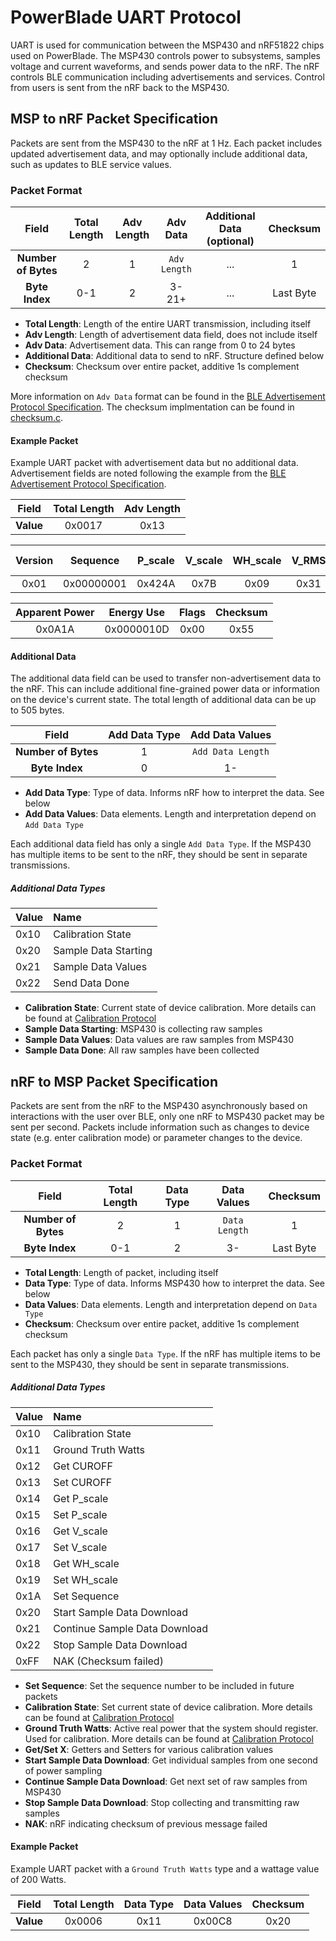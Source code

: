 PowerBlade UART Protocol
========================

UART is used for communication between the MSP430 and nRF51822 chips used on PowerBlade. The MSP430 controls power to subsystems, samples voltage and current waveforms, and sends power data to the nRF. The nRF controls BLE communication including advertisements and services. Control from users is sent from the nRF back to the MSP430.

## MSP to nRF Packet Specification

Packets are sent from the MSP430 to the nRF at 1 Hz. Each packet includes updated advertisement data, and may optionally include additional data, such as updates to BLE service values.

### Packet Format

| **Field** | Total Length | Adv Length | Adv Data | Additional Data (optional) | Checksum| 
|:-------------------:|:---:|:-:|:------------:|:---:|:---------:|
| **Number of Bytes** | 2   | 1 | `Adv Length` | ... | 1         |
| **Byte Index**      | 0-1 | 2 | 3-21+        | ... | Last Byte |

 * **Total Length**: Length of the entire UART transmission, including itself
 * **Adv Length**: Length of advertisement data field, does not include itself
 * **Adv Data**: Advertisement data. This can range from 0 to 24 bytes
 * **Additional Data**: Additional data to send to nRF. Structure defined below
 * **Checksum**: Checksum over entire packet, additive 1s complement checksum

More information on `Adv Data` format can be found in the [BLE Advertisement Protocol Specification](ble_advertisement.md). The checksum implmentation can be found in [checksum.c](https://github.com/lab11/powerblade/blob/master/software/common/source/checksum.c).

#### Example Packet

Example UART packet with advertisement data but no additional data. Advertisement fields are noted following the example from the [BLE Advertisement Protocol Specification](ble_advertisement.md).

| **Field** | Total Length | Adv Length |
|:---------:|:------------:|:----------:|
| **Value** | 0x0017       | 0x13       |

| Version | Sequence   | P_scale | V_scale | WH_scale | V_RMS | Real Power |
|:-------:|:----------:|:-------:|:-------:|:--------:|:-----:|:----------:|
| 0x01    | 0x00000001 | 0x424A  | 0x7B    | 0x09     | 0x31  | 0x0802     |

| Apparent Power | Energy Use | Flags | Checksum |
|:--------------:|:----------:|:-----:|:--------:|
| 0x0A1A         | 0x0000010D | 0x00  | 0x55     |

#### Additional Data

The additional data field can be used to transfer non-advertisement data to the nRF. This can include additional fine-grained power data or information on the device's current state. The total length of additional data can be up to 505 bytes.

| **Field**           | Add Data Type | Add Data Values   |
|:-------------------:|:-------------:|:-----------------:|
| **Number of Bytes** | 1             | `Add Data Length` |
| **Byte Index**      | 0             | 1-                |

 * **Add Data Type**: Type of data. Informs nRF how to interpret the data. See below
 * **Add Data Values**: Data elements. Length and interpretation depend on `Add Data Type`

Each additional data field has only a single `Add Data Type`. If the MSP430 has multiple items to be sent to the nRF, they should be sent in separate transmissions.

##### Additional Data Types

| Value | Name |
|:------|:-----|
| 0x10  | Calibration State |
| 0x20  | Sample Data Starting |
| 0x21  | Sample Data Values |
| 0x22	| Send Data Done |

 * **Calibration State**: Current state of device calibration. More details can be found at [Calibration Protocol](calibration.md)
 * **Sample Data Starting**: MSP430 is collecting raw samples
 * **Sample Data Values**: Data values are raw samples from MSP430
 * **Sample Data Done**: All raw samples have been collected


## nRF to MSP Packet Specification

Packets are sent from the nRF to the MSP430 asynchronously based on interactions with the user over BLE, only one nRF to MSP430 packet may be sent per second. Packets include information such as changes to device state (e.g. enter calibration mode) or parameter changes to the device.

### Packet Format

| **Field**           | Total Length | Data Type | Data Values   | Checksum  | 
|:-------------------:|:------------:|:---------:|:-------------:|:---------:|
| **Number of Bytes** | 2            | 1         | `Data Length` | 1         |
| **Byte Index**      | 0-1          | 2         | 3-            | Last Byte |

 * **Total Length**: Length of packet, including itself
 * **Data Type**: Type of data. Informs MSP430 how to interpret the data. See below
 * **Data Values**: Data elements. Length and interpretation depend on `Data Type`
 * **Checksum**: Checksum over entire packet, additive 1s complement checksum

Each packet has only a single `Data Type`. If the nRF has multiple items to be sent to the MSP430, they should be sent in separate transmissions.

##### Additional Data Types

| Value | Name |
|:------|:-----|
| 0x10  | Calibration State |
| 0x11  | Ground Truth Watts |
| 0x12  | Get CUROFF |
| 0x13  | Set CUROFF |
| 0x14  | Get P_scale |
| 0x15  | Set P_scale |
| 0x16  | Get V_scale |
| 0x17  | Set V_scale |
| 0x18  | Get WH_scale |
| 0x19  | Set WH_scale |
| 0x1A	| Set Sequence |
| 0x20  | Start Sample Data Download |
| 0x21	| Continue Sample Data Download |
| 0x22  | Stop Sample Data Download |
| 0xFF	| NAK (Checksum failed) |

 * **Set Sequence**: Set the sequence number to be included in future packets
 * **Calibration State**: Set current state of device calibration. More details can be found at [Calibration Protocol](calibration.md)
 * **Ground Truth Watts**: Active real power that the system should register. Used for calibration. More details can be found at [Calibration Protocol](calibration.md)
 * **Get/Set X**: Getters and Setters for various calibration values
 * **Start Sample Data Download**: Get individual samples from one second of power sampling
 * **Continue Sample Data Download**: Get next set of raw samples from MSP430
 * **Stop Sample Data Download**: Stop collecting and transmitting raw samples
 * **NAK**: nRF indicating checksum of previous message failed

#### Example Packet

Example UART packet with a `Ground Truth Watts` type and a wattage value of 200 Watts. 

| **Field** | Total Length | Data Type | Data Values | Checksum |
|:---------:|:------------:|:---------:|:-----------:|:--------:|
| **Value** | 0x0006       | 0x11      | 0x00C8      | 0x20     |
